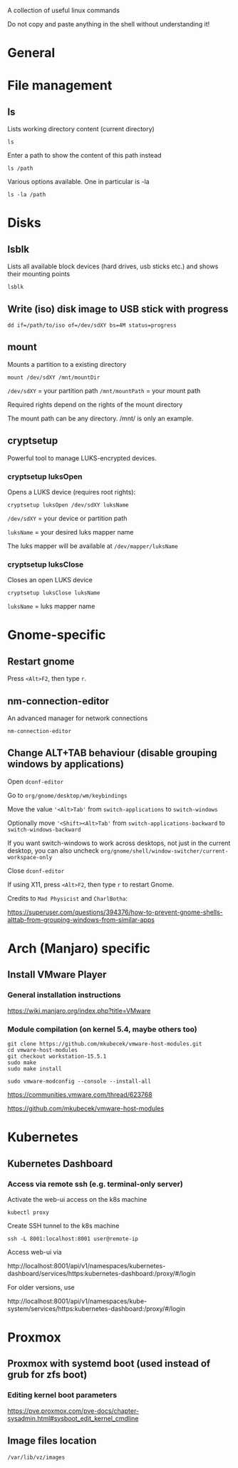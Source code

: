 A collection of useful linux commands

Do not copy and paste anything in the shell without understanding it!

# General

# File management

## ls

Lists working directory content (current directory)

```console
ls
```

Enter a path to show the content of this path instead

```console
ls /path
```

Various options available. One in particular is -la

```console
ls -la /path
```

# Disks

## lsblk

Lists all available block devices (hard drives, usb sticks etc.) and shows their mounting points

```console
lsblk
```

## Write (iso) disk image to USB stick with progress

```console
dd if=/path/to/iso of=/dev/sdXY bs=4M status=progress
```

## mount

Mounts a partition to a existing directory

```console
mount /dev/sdXY /mnt/mountDir
```
`/dev/sdXY` = your partition path
`/mnt/mountPath` = your mount path

Required rights depend on the rights of the mount directory

The mount path can be any directory. /mnt/ is only an example.

## cryptsetup

Powerful tool to manage LUKS-encrypted devices.

### cryptsetup luksOpen

Opens a LUKS device (requires root rights):

```console
cryptsetup luksOpen /dev/sdXY luksName
```

`/dev/sdXY` = your device or partition path

`luksName` = your desired luks mapper name

The luks mapper will be available at `/dev/mapper/luksName`

### cryptsetup luksClose

Closes an open LUKS device

```console
cryptsetup luksClose luksName
```

`luksName` = luks mapper name

# Gnome-specific

## Restart gnome

Press `<Alt>F2`, then type `r`.

## nm-connection-editor

An advanced manager for network connections
```console
nm-connection-editor
```

## Change ALT+TAB behaviour (disable grouping windows by applications)
Open `dconf-editor`

Go to `org/gnome/desktop/wm/keybindings`

Move the value `'<Alt>Tab'` from `switch-applications` to `switch-windows`

Optionally move `'<Shift><Alt>Tab'` from `switch-applications-backward` to `switch-windows-backward`

If you want switch-windows to work across desktops, not just in the current desktop, you can also uncheck `org/gnome/shell/window-switcher/current-workspace-only`

Close `dconf-editor`

If using X11, press `<Alt>F2`, then type `r` to restart Gnome.

Credits to `Mad Physicist` and `CharlBotha`:

https://superuser.com/questions/394376/how-to-prevent-gnome-shells-alttab-from-grouping-windows-from-similar-apps

# Arch (Manjaro) specific

## Install VMware Player

### General installation instructions

https://wiki.manjaro.org/index.php?title=VMware

### Module compilation (on kernel 5.4, maybe others too)

```console
git clone https://github.com/mkubecek/vmware-host-modules.git
cd vmware-host-modules
git checkout workstation-15.5.1
sudo make
sudo make install

sudo vmware-modconfig --console --install-all
```

https://communities.vmware.com/thread/623768

https://github.com/mkubecek/vmware-host-modules

# Kubernetes

## Kubernetes Dashboard

### Access via remote ssh (e.g. terminal-only server)

Activate the web-ui access on the k8s machine
```console
kubectl proxy
```

Create SSH tunnel to the k8s machine
```console
ssh -L 8001:localhost:8001 user@remote-ip
```

Access web-ui via

http://localhost:8001/api/v1/namespaces/kubernetes-dashboard/services/https:kubernetes-dashboard:/proxy/#/login

For older versions, use

http://localhost:8001/api/v1/namespaces/kube-system/services/https:kubernetes-dashboard:/proxy/#/login

# Proxmox

## Proxmox with systemd boot (used instead of grub for zfs boot)

### Editing kernel boot parameters

https://pve.proxmox.com/pve-docs/chapter-sysadmin.html#sysboot_edit_kernel_cmdline

## Image files location

```console
/var/lib/vz/images
```
